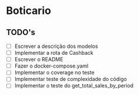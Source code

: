 # Boticario

## TODO's

- [ ] Escrever a descrição dos modelos
- [ ] Implementar a rota de Cashback
- [ ] Escrever o README
- [ ] Fazer o docker-compose.yaml
- [ ] Implementar o coverage no teste
- [ ] Implementar teste de complexidade do código
- [ ] Implementar o teste do get_total_sales_by_period
